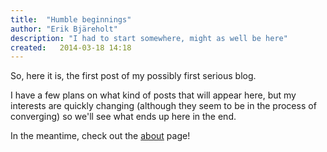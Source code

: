 ```yaml
---
title:  "Humble beginnings"
author: "Erik Bjäreholt"
description: "I had to start somewhere, might as well be here"
created:   2014-03-18 14:18
---
```


So, here it is, the first post of my possibly first serious blog.

I have a few plans on what kind of posts that will appear here, but my interests are quickly changing (although they seem to be in the process of converging) so we'll see what ends up here in the end.

In the meantime, check out the <a href="/about/">about</a> page!
